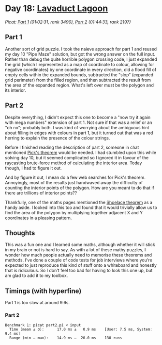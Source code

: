 # Day 18: [Lavaduct Lagoon](https://adventofcode.com/2023/day/18)
*Picat: [Part 1](https://github.com/DestyNova/advent_of_code_2023/blob/main/18/part1.pi) (01:02:31, rank 3490), [Part 2](https://github.com/DestyNova/advent_of_code_2023/blob/main/18/part2.pi) (01:44:33, rank 2197)*

## Part 1

Another sort of grid puzzle. I took the naieve approach for part 1 and reused my day 10 "Pipe Maze" solution, but got the wrong answer on the full input. Rather than debug the quite horrible polygon crossing code, I just expanded the grid (which I represented as a map of coordinate to colour, allowing for negative coordinates) by one coordinate in every direction, did a flood fill of empty cells within the expanded bounds, subtracted the "slop" (expanded grid perimeter) from the filled region, and then subtracted the result from the area of the expanded region. What's left over must be the polygon and its interior.

## Part 2

Despite everything, I didn't expect this one to become a "now try it again with mega numbers" extension of part 1. Not sure if that was a relief or an "oh no"; probably both. I was kind of worrying about the ambiguous hint about filling in edges with colours in part 1, but it turned out that was a red herring to explain the presence of the colour strings.

Before I finished reading the description of part 2, someone in chat mentioned [Pick's theorem](https://brilliant.org/wiki/picks-theorem) would be needed. I had stumbled upon this while solving day 10, but it seemed complicated so I ignored it in favour of the raycasting brute-force method of calculating the interior area. Today though, I had to figure it out.

And by figure it out, I mean do a few web searches for Pick's theorem. Annoyingly, most of the results just handwaved away the difficulty of counting the interior points of the polygon. How are you meant to do that if there are trillions of interior points??

Thankfully, one of the maths pages mentioned the [Shoelace theorem](https://artofproblemsolving.com/wiki/index.php/Shoelace_Theorem) as a handy aside. I looked into this too and found that it would trivially allow us to find the area of the polygon by multiplying together adjacent X and Y coordinates in a pleasing pattern.

## Thoughts

This was a fun one and I learned some maths, although whether it will stick in my brain or not is hard to say. As with a lot of these mathy puzzles, I wonder how much people actually need to memorise these theorems and methods. I've done a couple of code tests for job interviews where you're expected to just reproduce this kind of stuff onto a whiteboard and honestly that is ridiculous. So I don't feel too bad for having to look this one up, but am glad to add it to my toolbox.

## Timings (with hyperfine)

Part 1 is too slow at around 9.6s.

### Part 2

```
Benchmark 1: picat part2.pi < input
  Time (mean ± σ):      17.0 ms ±   0.9 ms    [User: 7.5 ms, System: 9.4 ms]
  Range (min … max):    14.9 ms …  20.0 ms    130 runs
```
